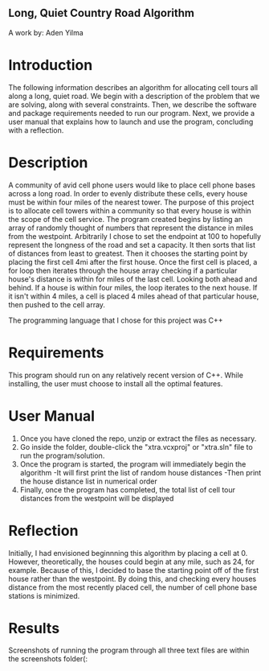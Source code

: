 ## Long, Quiet Country Road Algorithm
A work by: Aden Yilma

# Introduction
The following information describes an algorithm for allocating cell tours all along a long, quiet road. We begin with a description of the problem that we are solving, along with several constraints. Then, we describe the software and package requirements needed to run our program. Next, we provide a user manual that explains how to launch and use the program, concluding with a reflection.

# Description
A community of avid cell phone users would like to place cell phone bases across a long road. In order to evenly distribute these cells, every house must be within four miles of the nearest tower. The purpose of this project is to allocate cell towers within a community so that every house is within the scope of the cell service.
The program created begins by listing an array of randomly thought of numbers that represent the distance in miles from the westpoint. Arbitrarily I chose to set the endpoint at 100 to hopefully represent the longness of the road and set a capacity. It then sorts that list of distances from least to greatest. Then it chooses the starting point by placing the first cell 4mi after the first house. Once the first cell is placed, a for loop then iterates through the house array checking if a particular house's distance is within for miles of the last cell. Looking both ahead and behind. If a house is within four miles, the loop iterates to the next house. If it isn't within 4 miles, a cell is placed 4 miles ahead of that particular house, then pushed to the cell array.
 
The programming language that I chose for this project was C++

# Requirements
This program should run on any relatively recent version of C++. While installing, the user must choose to install all the optimal features.

# User Manual
1. Once you have cloned the repo, unzip or extract the files as necessary.
2. Go inside the folder, double-click the "xtra.vcxproj" or "xtra.sln" file to run the program/solution.
3. Once the program is started, the program will immediately begin the algorithm 
    -It will first print the list of random house distances 
    -Then print the house distance list in numerical order
4. Finally, once the program has completed, the total list of cell tour distances from the westpoint will be displayed

# Reflection
Initially, I had envisioned beginnning this algorithm by placing a cell at 0. However, theoretically, the houses could begin at any mile, such as 24, for example. Because of this, I decided to base the starting point off of the first house rather than the westpoint. By doing this, and checking every houses distance from the most recently placed cell, the number of cell phone base stations is minimized.

# Results
Screenshots of running the program through all three text files are within the screenshots folder(:
 
